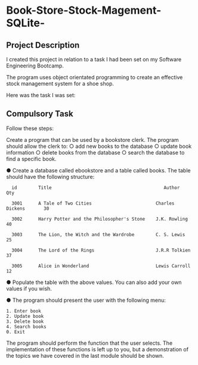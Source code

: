# Book-Store-Stock-Magement-SQLite-

<h2>Project Description</h2>
I created this project in relation to a task I had been set on my Software Engineering Bootcamp.

The program uses object orientated programming to create an effective stock management system for a shoe shop.

Here was the task I was set:

<h2>Compulsory Task</h2>

Follow these steps:

 Create a program that can be used by a bookstore clerk. The program
should allow the clerk to:
    ○ add new books to the database
    ○ update book information
    ○ delete books from the database
    ○ search the database to find a specific book.
    
● Create a database called ebookstore and a table called books. The table should have the following structure:

      id        Title                                          Author             Qty 
  
      3001      A Tale of Two Cities                        Charles Dickens       30
      
      3002      Harry Potter and the Philosopher's Stone    J.K. Rowling          40
      
      3003      The Lion, the Witch and the Wardrobe        C. S. Lewis           25
      
      3004      The Lord of the Rings                       J.R.R Tolkien         37
      
      3005      Alice in Wonderland                         Lewis Carroll         12

● Populate the table with the above values. You can also add your own values if you wish.

● The program should present the user with the following menu:

    1. Enter book
    2. Update book
    3. Delete book
    4. Search books
    0. Exit
    
The program should perform the function that the user selects. The implementation of these functions is left up to you, but a demonstration of the
topics we have covered in the last module should be shown.
